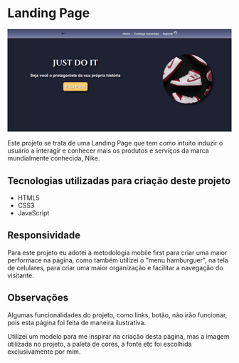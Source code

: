 <h1>Landing Page</h1>

<img src="imagens/print-tela.png">

<p>
    Este projeto se trata de uma Landing Page que tem como intuito induzir o usuário a interagir e conhecer mais os produtos e serviços da marca mundialmente conhecida, Nike.
</p>

<h2>Tecnologias utilizadas para criação deste projeto</h2>

<ul>
    <li>HTML5
    <li>CSS3
    <li>JavaScript
</ul>

<h2>Responsividade</h2>

<p>
    Para este projeto eu adotei a metodologia mobile first para criar uma maior performace na página, como também utilizei o "menu hamburguer", na tela de celulares, para criar uma maior organização e facilitar a navegação do visitante.
</p>

<h2>Observações</h2>

<p>
    Algumas funcionalidades do projeto, como links, botão, não irão funcionar, pois esta página foi feita de maneira ilustrativa.
</p>    

<p>
    Utilizei um modelo para me inspirar na criação desta página, mas a imagem utilizada no projeto, a paleta de cores, a fonte etc foi escolhida exclusivamente por mim.
</p>    


 
